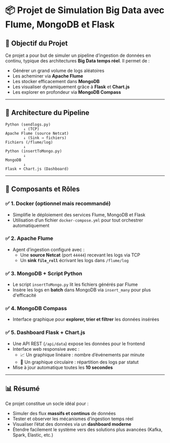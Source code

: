 
# 📦 Projet de Simulation Big Data avec Flume, MongoDB et Flask

## 🧠 Objectif du Projet

Ce projet a pour but de simuler un pipeline d’ingestion de données en continu, typique des architectures **Big Data temps réel**. Il permet de :

- Générer un grand volume de logs aléatoires
- Les acheminer via **Apache Flume**
- Les stocker efficacement dans **MongoDB**
- Les visualiser dynamiquement grâce à **Flask** et **Chart.js**
- Les explorer en profondeur via **MongoDB Compass**

---

## 🔁 Architecture du Pipeline

```text
Python (sendlogs.py)
        ↓ (TCP)
Apache Flume (source Netcat)
        ↓ (Sink → fichiers)
Fichiers (/flume/log)
        ↓
Python (insertToMongo.py)
        ↓
MongoDB
        ↓
Flask + Chart.js (Dashboard)
```

---

## 🧱 Composants et Rôles

### ✅ 1. Docker (optionnel mais recommandé)
- Simplifie le déploiement des services Flume, MongoDB et Flask
- Utilisation d’un fichier `docker-compose.yml` pour tout orchestrer automatiquement

### ✅ 2. Apache Flume
- Agent d’ingestion configuré avec :
  - Une **source Netcat** (port `44444`) recevant les logs via TCP
  - Un **sink `file_roll`** écrivant les logs dans `/flume/log`

### ✅ 3. MongoDB + Script Python
- Le script `insertToMongo.py` lit les fichiers générés par Flume
- Insère les logs en **batch** dans MongoDB via `insert_many` pour plus d'efficacité

### ✅ 4. MongoDB Compass
- Interface graphique pour **explorer, trier et filtrer** les données insérées

### ✅ 5. Dashboard Flask + Chart.js
- Une API REST (`/api/data`) expose les données pour le frontend
- Interface web responsive avec :
  - 📈 Un graphique linéaire : nombre d’événements par minute
  - 🥧 Un graphique circulaire : répartition des logs par statut
- Mise à jour automatique toutes les **10 secondes**

---

## 📊 Résumé

Ce projet constitue un socle idéal pour :

- Simuler des flux **massifs et continus** de données
- Tester et observer les mécanismes d’ingestion temps réel
- Visualiser l’état des données via un **dashboard moderne**
- Étendre facilement le système vers des solutions plus avancées (Kafka, Spark, Elastic, etc.)

